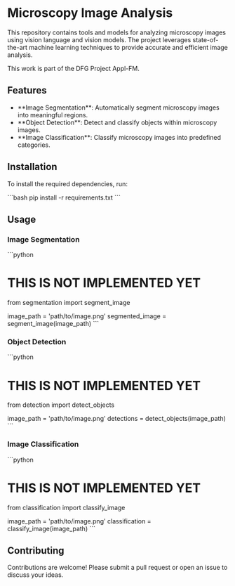 # Microscopy Image Analysis

This repository contains tools and models for analyzing microscopy images using vision language and vision models. The project leverages state-of-the-art machine learning techniques to provide accurate and efficient image analysis.

This work is part of the DFG Project Appl-FM.

## Features

- \*\*Image Segmentation\*\*: Automatically segment microscopy images into meaningful regions.
- \*\*Object Detection\*\*: Detect and classify objects within microscopy images.
- \*\*Image Classification\*\*: Classify microscopy images into predefined categories.


## Installation

To install the required dependencies, run:

\`\`\`bash
pip install -r requirements.txt
\`\`\`

## Usage

### Image Segmentation

\`\`\`python
# THIS IS NOT IMPLEMENTED YET
from segmentation import segment_image

image_path = 'path/to/image.png'
segmented_image = segment_image(image_path)
\`\`\`

### Object Detection

\`\`\`python
# THIS IS NOT IMPLEMENTED YET
from detection import detect_objects

image_path = 'path/to/image.png'
detections = detect_objects(image_path)
\`\`\`

### Image Classification

\`\`\`python
# THIS IS NOT IMPLEMENTED YET
from classification import classify_image

image_path = 'path/to/image.png'
classification = classify_image(image_path)
\`\`\`

## Contributing

Contributions are welcome! Please submit a pull request or open an issue to discuss your ideas.

